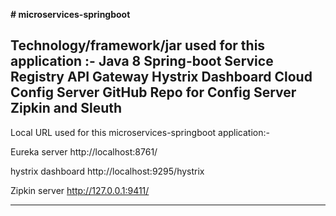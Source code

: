 **# microservices-springboot**

Technology/framework/jar used for this application :-
Java 8
Spring-boot
Service Registry
API Gateway
Hystrix Dashboard
Cloud Config Server
GitHub Repo for Config Server
Zipkin and Sleuth
------------------------------------------------------------

Local URL used for this microservices-springboot application:-

Eureka server
http://localhost:8761/

hystrix dashboard
http://localhost:9295/hystrix

Zipkin server
http://127.0.0.1:9411/

-----------------------------------------------------------------
